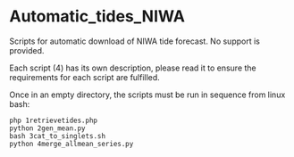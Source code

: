 # Automatic_tides_NIWA
Scripts for automatic download of NIWA tide forecast.
No support is provided.

Each script (4) has its own description, please read it 
to ensure the requirements for each script are fulfilled.

Once in an empty directory,
the scripts must be run in sequence from linux bash:

	php 1retrievetides.php
	python 2gen_mean.py
	bash 3cat_to_singlets.sh
	python 4merge_allmean_series.py

